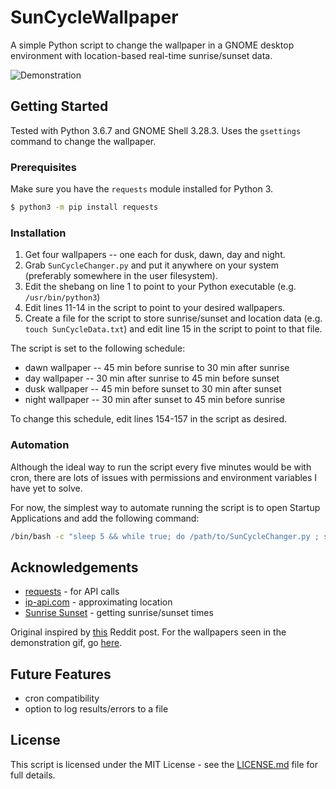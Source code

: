 # SunCycleWallpaper

A simple Python script to change the wallpaper in a GNOME desktop environment with location-based real-time sunrise/sunset data.

![Demonstration](demo.gif)

## Getting Started

Tested with Python 3.6.7 and GNOME Shell 3.28.3. Uses the `gsettings` command to change the wallpaper.

### Prerequisites

Make sure you have the `requests` module installed for Python 3.

```bash
$ python3 -m pip install requests
```

### Installation

1.  Get four wallpapers -- one each for dusk, dawn, day and night.
2. Grab `SunCycleChanger.py` and put it anywhere on your system (preferably somewhere in the user filesystem).
3. Edit the shebang on line 1 to point to your Python executable (e.g. `/usr/bin/python3`)
3. Edit lines 11-14 in the script to point to your desired wallpapers.
4. Create a file for the script to store sunrise/sunset and location data (e.g. `touch SunCycleData.txt`) and edit line 15 in the script to point to that file.

The script is set to the following schedule:

- dawn wallpaper -- 45 min before sunrise to 30 min after sunrise
- day wallpaper -- 30 min after sunrise to 45 min before sunset
- dusk wallpaper -- 45 min before sunset to 30 min after sunset
- night wallpaper -- 30 min after sunset to 45 min before sunrise

To change this schedule, edit lines 154-157 in the script as desired.

### Automation

Although the ideal way to run the script every five minutes would be with cron, there are lots of issues with permissions and environment variables I have yet to solve.

For now, the simplest way to automate running the script is to open Startup Applications and add the following command:

```bash
/bin/bash -c "sleep 5 && while true; do /path/to/SunCycleChanger.py ; sleep 300; done"
```

## Acknowledgements

-  [requests](https://github.com/requests/requests) - for API calls
-  [ip-api.com](http://ip-api.com/) - approximating location
-  [Sunrise Sunset](https://sunrise-sunset.org/) - getting sunrise/sunset times

Original inspired by [this](https://old.reddit.com/r/androidthemes/comments/452tfn/firewatch_with_changing_wallpapers/) Reddit post. For the wallpapers seen in the demonstration gif, go [here](https://imgur.com/gallery/D6ia1).

## Future Features

- cron compatibility
- option to log results/errors to a file

## License

This script is licensed under the MIT License - see the [LICENSE.md](LICENSE.md) file for full details.
